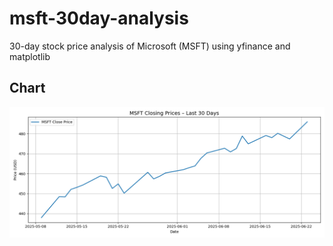 # msft-30day-analysis
30-day stock price analysis of Microsoft (MSFT) using yfinance and matplotlib

## Chart

![MSFT 30-day closing price chart](chart.png)
